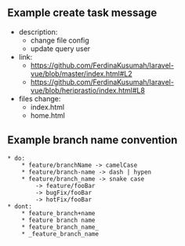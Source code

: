 ## Example create task message
* description: 
    * change file config
    * update query user
* link: 
    * https://github.com/FerdinaKusumah/laravel-vue/blob/master/index.html#L2
    * https://github.com/FerdinaKusumah/laravel-vue/blob/heriprastio/index.html#L8
* files change:
    * index.html
    * home.html

## Example branch name convention
    * do:
        * feature/branchName -> camelCase
        * feature/branch-name -> dash | hypen
        * feature/branch_name -> snake case
            -> feature/fooBar
            -> bugFix/fooBar
            -> hotFix/fooBar
    * dont:
        * feature_branch+name
        * feature branch name
        * feature_branch_name_
        * _feature_branch_name

